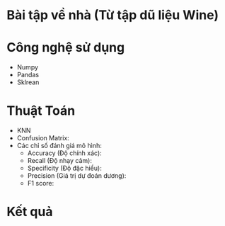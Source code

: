 # Bài tập về nhà (Từ tập dũ liệu Wine)
# Công nghệ sử dụng
- Numpy
- Pandas
- Sklrean
# Thuật Toán
- KNN
- Confusion Matrix:
- Các chỉ số đánh giá mô hình:
  + Accuracy (Độ chính xác):
  + Recall (Độ nhạy cảm):
  + Specificity (Độ đặc hiểu):
  + Precision (Giá trị dự đoán dương):
  + F1 score:
# Kết quả
